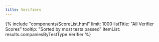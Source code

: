```yaml
---
title: Verifiers
---
```

<div class="ui one column stackable grid">
  <div class="column">
    {%
      include "components/ScoreList.html"
        limit: 1000
        listTitle: "All Verifier Scores"
        tooltip: "Sorted by most tests passed"
        itemList: results.companiesByTestType.Verifier
    %}
  </div>
</div>
